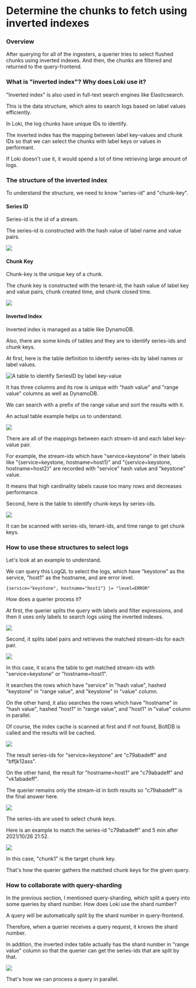 # Determine the chunks to fetch using inverted indexes

### Overview

After querying for all of the ingesters, a querier tries to select flushed chunks using inverted indexes. And then, the chunks are filtered and returned to the query-frontend.

### What is "inverted index"?  Why does Loki use it?

"Inverted index" is also used in full-text search engines like Elasticsearch.

This is the data structure, which aims to search logs based on label values efficiently.

In Loki, the log chunks have unique IDs to identify.

The inverted index has the mapping between label key-values and chunk IDs so that we can select the chunks with label keys or values in performant.&#x20;

If Loki doesn't use it, it would spend a lot of time retrieving large amount of logs.

### The structure of the inverted index

To understand the structure, we need to know "series-id" and "chunk-key".

#### Series ID

Series-id is the id of a stream.

The series-id is constructed with the hash value of label name and value pairs.

![](../.gitbook/assets/series-id.png)

#### Chunk Key

Chunk-key is the unique key of a chunk.

The chunk key is constructed with the tenant-id, the hash value of label key and value pairs, chunk created time, and chunk closed time.

![](../.gitbook/assets/chunk-key.png)

#### Inverted Index

Inverted index is managed as a table like DynamoDB.&#x20;

Also, there are some kinds of tables and they are to identify series-ids and chunk keys.

At first, here is the table definition to identify series-ids by label names or label values.

![A table to identify SeriesID by label key-value](<../.gitbook/assets/スクリーンショット 2021-12-28 16.42.49 (1).png>)

It has three columns and its row is unique with "hash value" and "range value" columns as well as DynamoDB.

We can search with a prefix of the range value and sort the results with it.

An actual table example helps us to understand.

![](../.gitbook/assets/inverted-index.png)

There are all of the mappings between each stream-id and each label key-value pair.

For example, the stream-ids which have "service=keystone" in their labels like "{service=keystone, hostname=host1}" and "{service=keystone, hostname=host2}" are recorded with "service" hash value and "keystone" value.

It means that high cardinality labels cause too many rows and decreases performance.

Second, here is the table to identify chunk-keys by series-ids.

![](<../.gitbook/assets/スクリーンショット 2021-12-28 21.14.55.png>)

It can be scanned with series-ids, tenant-ids, and time range to get chunk keys.

### How to use these structures to select logs

Let's look at an example to understand.

We can query this LogQL to select the logs, which have "keystone" as the service, "host1" as the hostname, and are error level.

```
{service="keystone", hostname="host1"} |= "level=ERROR"
```

How does a querier process it?

At first, the querier splits the query with labels and filter expressions, and then it uses only labels to search logs using the inverted indexes.

![](<../.gitbook/assets/スクリーンショット 2021-12-28 21.22.18.png>)

Second, it splits label pairs and retrieves the matched stream-ids for each pair.

![](<../.gitbook/assets/スクリーンショット 2021-12-28 21.30.43.png>)

In this case, it scans the table to get matched stream-ids with "service=keystone" or "hostname=host1".

It searches the rows which have "service" in "hash value", hashed "keystone" in "range value", and "keystone" in "value" column.

On the other hand, it also searches the rows which have "hostname" in "hash value", hashed "host1" in "range value", and "host1" in "value" column in parallel.

Of course, the index cache is scanned at first and if not found, BoltDB is called and the results will be cached.

![](<../.gitbook/assets/スクリーンショット 2021-12-29 22.42.55.png>)

The result series-ids for "service=keystone" are "c79abadeff" and "bffjk12ass".

On the other hand, the result for "hostname=host1" are "c79abadeff" and "vk1abadeff".

The querier remains only the stream-id in both results so "c79abadeff" is the final answer here.

![](<../.gitbook/assets/スクリーンショット 2021-12-28 21.41.26.png>)

The series-ids are used to select chunk keys.

Here is an example to match the series-id "c79abadeff" and 5 min after 2021/10/26 21:52.

![](<../.gitbook/assets/スクリーンショット 2021-12-28 21.54.12.png>)

In this case, "chunk1" is the target chunk key.

That's how the querier gathers the matched chunk keys for the given query.

### How to collaborate with query-sharding

In the previous section, I mentioned query-sharding, which split a query into some queries by shard number. How does Loki use the shard number?

A query will be automatically split by the shard number in query-frontend.

Therefore, when a querier receives a query request, it knows the shard number.

In addition, the inverted index table actually has the shard number in "range value" column so that the querier can get the series-ids that are split by that.

![](<../.gitbook/assets/スクリーンショット 2021-12-28 22.54.56.png>)

That's how we can process a query in parallel.
